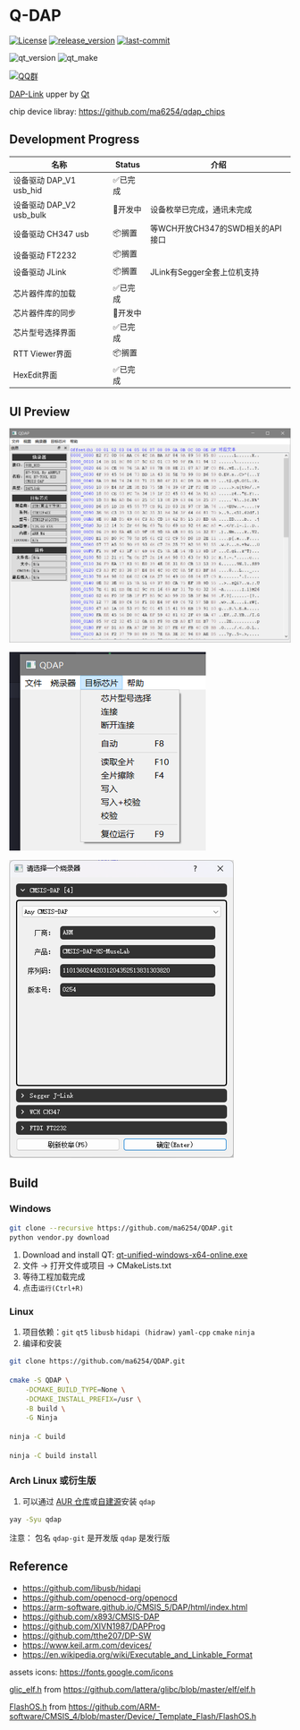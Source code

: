 # Q-DAP



[![License](https://img.shields.io/github/license/ma6254/qdap.svg)](https://raw.githubusercontent.com/ma6254/qdap/master/LICENSE)
[![release_version](https://img.shields.io/github/release/ma6254/qdap.svg)](https://github.com/ma6254/qdap/releases)
[![last-commit](https://img.shields.io/github/last-commit/ma6254/qdap.svg)](https://github.com/ma6254/qdap/commits)

![qt_version](https://img.shields.io/badge/Qt-5.15.2_MinGW_64Bit-41cd52.svg)
![qt_make](https://img.shields.io/badge/Qt-cmake-green.svg)

[![QQ群](https://img.shields.io/badge/QQ%E7%BE%A4-495477288-orange.svg)](http://qm.qq.com/cgi-bin/qm/qr?_wv=1027&k=DkzYlCZ9VSQEq6CqUtqGiqYBZh1V5CKK&authKey=btu30mBqaqx6GSVS3futp%2BhYitMfhtAltmp%2B84Kob9xS%2F6J5yQkd0dSeozzxbclT&noverify=0&group_code=495477288)

[DAP-Link](https://github.com/ARM-software/CMSIS-DAP) upper by [Qt](http://qt.io)
 
chip device libray: <https://github.com/ma6254/qdap_chips>

## Development Progress

| 名称                     | Status  | 介绍                             |
| ------------------------ | ------- | -------------------------------- |
| 设备驱动 DAP_V1 usb_hid  | ✅已完成 |                                  |
| 设备驱动 DAP_V2 usb_bulk | 🚧开发中 | 设备枚举已完成，通讯未完成       |
| 设备驱动 CH347 usb       | 📦搁置   | 等WCH开放CH347的SWD相关的API接口 |
| 设备驱动 FT2232          | 📦搁置   |                                  |
| 设备驱动 JLink           | 📦搁置   | JLink有Segger全套上位机支持      |
| 芯片器件库的加载         | ✅已完成 |                                  |
| 芯片器件库的同步         | 🚧开发中 |                                  |
| 芯片型号选择界面         | ✅已完成 |                                  |
| RTT Viewer界面           | 📦搁置   |                                  |
| HexEdit界面              | ✅已完成 |                                  |

## UI Preview

![main_window](./doc/assets/main_window.png)

![menu_target_chip](./doc/assets/menu_target_chip.png)

![enum_device_list](./doc/assets/enum_device_list.png)

## Build

### Windows

```bash
git clone --recursive https://github.com/ma6254/QDAP.git
python vendor.py download
```

1. Download and install QT: [qt-unified-windows-x64-online.exe](https://qtproject.mirror.liquidtelecom.com/official_releases/online_installers/qt-unified-windows-x64-online.exe)
2. 文件 -> 打开文件或项目 -> CMakeLists.txt
3. 等待工程加载完成
4. 点击`运行(Ctrl+R)`

### Linux

1. 项目依赖：`git` `qt5` `libusb` `hidapi (hidraw)` `yaml-cpp` `cmake` `ninja`
2. 编译和安装

```bash
git clone https://github.com/ma6254/QDAP.git

cmake -S QDAP \
    -DCMAKE_BUILD_TYPE=None \
    -DCMAKE_INSTALL_PREFIX=/usr \
    -B build \
    -G Ninja

ninja -C build

ninja -C build install
```

### Arch Linux 或衍生版

1. 可以通过 [AUR 仓库](https://aur.archlinux.org/packages/qdap-git)或[自建源](https://github.com/taotieren/aur-repo)安装 `qdap`

```bash
yay -Syu qdap
```

注意： 包名 `qdap-git` 是开发版 `qdap` 是发行版

## Reference

- <https://github.com/libusb/hidapi>
- <https://github.com/openocd-org/openocd>
- <https://arm-software.github.io/CMSIS_5/DAP/html/index.html>
- <https://github.com/x893/CMSIS-DAP>
- <https://github.com/XIVN1987/DAPProg>
- <https://github.com/tthe207/DP-SW>
- <https://www.keil.arm.com/devices/>
- <https://en.wikipedia.org/wiki/Executable_and_Linkable_Format>

assets icons: <https://fonts.google.com/icons>

[glic_elf.h](./src/glibc_elf.h) from <https://github.com/lattera/glibc/blob/master/elf/elf.h>

[FlashOS.h](./src/FlashOS.h) from <https://github.com/ARM-software/CMSIS_4/blob/master/Device/_Template_Flash/FlashOS.h>
